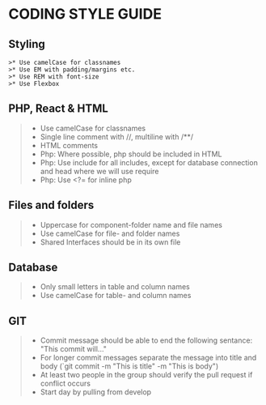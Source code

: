 # CODING STYLE GUIDE

## Styling
```
>* Use camelCase for classnames
>* Use EM with padding/margins etc.
>* Use REM with font-size
>* Use Flexbox
```

## PHP, React & HTML
>* Use camelCase for classnames
>* Single line comment with //, multiline with /**/
>* HTML comments <!-- COMMENT -->
>* Php: Where possible, php should be included in HTML
>* Php: Use include for all includes, except for database connection and head where we will use require
>* Php: Use <?= for inline php

## Files and folders
>* Uppercase for component-folder name and file names
>* Use camelCase for file- and folder names
>* Shared Interfaces should be in its own file

## Database
>* Only small letters in table and column names
>* Use camelCase for table- and column names

## GIT
>* Commit message should be able to end the following sentance: "This commit will..."
>* For longer commit messages separate the message into title and body (`git commit -m "This is title" -m "This is body")
>* At least two people in the group should verify the pull request if conflict occurs
>* Start day by pulling from develop
